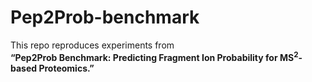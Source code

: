# Pep2Prob-benchmark

This repo reproduces experiments from  
**“Pep2Prob Benchmark: Predicting Fragment Ion Probability for MS$^2$-based Proteomics.”**

